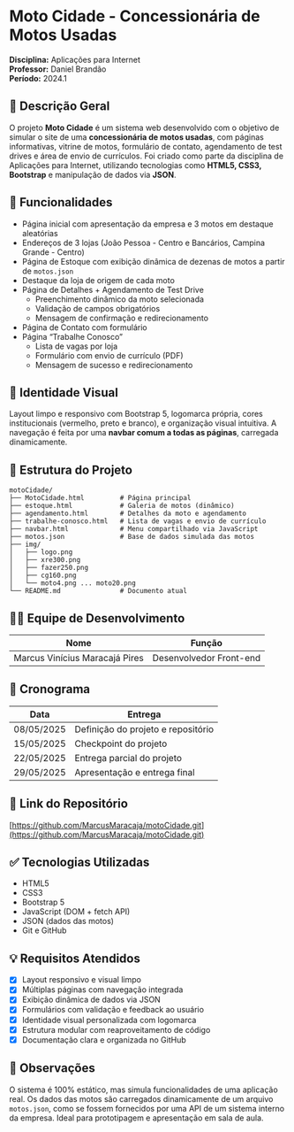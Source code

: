 # Moto Cidade - Concessionária de Motos Usadas

**Disciplina:** Aplicações para Internet  
**Professor:** Daniel Brandão  
**Período:** 2024.1

## 📌 Descrição Geral

O projeto **Moto Cidade** é um sistema web desenvolvido com o objetivo de simular o site de uma **concessionária de motos usadas**, com páginas informativas, vitrine de motos, formulário de contato, agendamento de test drives e área de envio de currículos. Foi criado como parte da disciplina de Aplicações para Internet, utilizando tecnologias como **HTML5, CSS3, Bootstrap** e manipulação de dados via **JSON**.

## 🚀 Funcionalidades

- Página inicial com apresentação da empresa e 3 motos em destaque aleatórias
- Endereços de 3 lojas (João Pessoa - Centro e Bancários, Campina Grande - Centro)
- Página de Estoque com exibição dinâmica de dezenas de motos a partir de `motos.json`
- Destaque da loja de origem de cada moto
- Página de Detalhes + Agendamento de Test Drive
  - Preenchimento dinâmico da moto selecionada
  - Validação de campos obrigatórios
  - Mensagem de confirmação e redirecionamento
- Página de Contato com formulário
- Página “Trabalhe Conosco”
  - Lista de vagas por loja
  - Formulário com envio de currículo (PDF)
  - Mensagem de sucesso e redirecionamento

## 🎨 Identidade Visual

Layout limpo e responsivo com Bootstrap 5, logomarca própria, cores institucionais (vermelho, preto e branco), e organização visual intuitiva. A navegação é feita por uma **navbar comum a todas as páginas**, carregada dinamicamente.

## 🧩 Estrutura do Projeto

```text
motoCidade/
├── MotoCidade.html         # Página principal
├── estoque.html            # Galeria de motos (dinâmico)
├── agendamento.html        # Detalhes da moto e agendamento
├── trabalhe-conosco.html   # Lista de vagas e envio de currículo
├── navbar.html             # Menu compartilhado via JavaScript
├── motos.json              # Base de dados simulada das motos
├── img/
│   ├── logo.png
│   ├── xre300.png
│   ├── fazer250.png
│   ├── cg160.png
│   └── moto4.png ... moto20.png
└── README.md               # Documento atual
```

## 👨‍💻 Equipe de Desenvolvimento

| Nome                            | Função                 |
|---------------------------------|------------------------|
| Marcus Vinícius Maracajá Pires | Desenvolvedor Front-end |

## 📅 Cronograma

| Data       | Entrega                                     |
|------------|---------------------------------------------|
| 08/05/2025 | Definição do projeto e repositório          |
| 15/05/2025 | Checkpoint do projeto                       |
| 22/05/2025 | Entrega parcial do projeto                  |
| 29/05/2025 | Apresentação e entrega final                |

## 📎 Link do Repositório

[https://github.com/MarcusMaracaja/motoCidade.git](https://github.com/MarcusMaracaja/motoCidade.git)

## ✅ Tecnologias Utilizadas

- HTML5
- CSS3
- Bootstrap 5
- JavaScript (DOM + fetch API)
- JSON (dados das motos)
- Git e GitHub

## 💡 Requisitos Atendidos

- [x] Layout responsivo e visual limpo
- [x] Múltiplas páginas com navegação integrada
- [x] Exibição dinâmica de dados via JSON
- [x] Formulários com validação e feedback ao usuário
- [x] Identidade visual personalizada com logomarca
- [x] Estrutura modular com reaproveitamento de código
- [x] Documentação clara e organizada no GitHub

## 🧾 Observações

O sistema é 100% estático, mas simula funcionalidades de uma aplicação real. Os dados das motos são carregados dinamicamente de um arquivo `motos.json`, como se fossem fornecidos por uma API de um sistema interno da empresa. Ideal para prototipagem e apresentação em sala de aula.
